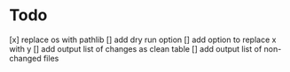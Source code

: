 # Todo
[x] replace os with pathlib
[] add dry run option
[] add option to replace x with y
[] add output list of changes as clean table
[] add output list of non-changed files
